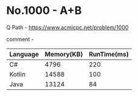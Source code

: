 # No.1000 - A+B
Q Path - https://www.acmicpc.net/problem/1000

comment - 

Language | Memory(KB) | RunTime(ms)
------------ | ------------- | ------
C# |  4796 | 220
Kotlin | 14588 | 100
Java | 13124 | 84 